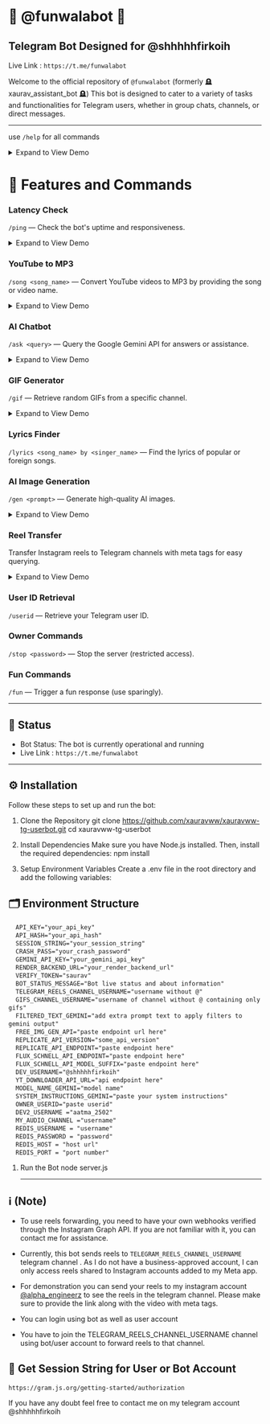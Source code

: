 # 🌟 @funwalabot 🌟

## Telegram Bot Designed for @shhhhhfirkoih

Live Link : `https://t.me/funwalabot`

Welcome to the official repository of `@funwalabot` (formerly 🪦xaurav_assistant_bot 🪦) This bot is designed to cater to a variety of tasks and functionalities for Telegram users, whether in group chats, channels, or direct messages.

---

use `/help` for all commands

<details>
<summary>Expand to View Demo</summary>
<img src="https://rawcdn.githack.com/sauravtechno/main-d/dad636f2ca1a4f9f367cc3692cf2bb5ccb3823f9/assets/test/help_menu.webp" alt="Help Menu">
</details>

# 📜 Features and Commands

### Latency Check

`/ping` — Check the bot's uptime and responsiveness.

<details>
<summary>Expand to View Demo</summary>
<img src="https://rawcdn.githack.com/sauravtechno/main-d/dad636f2ca1a4f9f367cc3692cf2bb5ccb3823f9/assets/test/ping.webp" alt="Ping Command">
</details>

### YouTube to MP3

`/song <song_name>` — Convert YouTube videos to MP3 by providing the song or video name.

<details>
<summary>Expand to View Demo</summary>
<img src="https://rawcdn.githack.com/sauravtechno/main-d/dad636f2ca1a4f9f367cc3692cf2bb5ccb3823f9/assets/test/SONG.webp" alt="Song Command">
</details>

### AI Chatbot

`/ask <query>` — Query the Google Gemini API for answers or assistance.

<details>
<summary>Expand to View Demo</summary>
<img src="https://rawcdn.githack.com/sauravtechno/main-d/dad636f2ca1a4f9f367cc3692cf2bb5ccb3823f9/assets/test/ai-chat.webp" alt="AI Chat Command">
</details>

### GIF Generator

`/gif` — Retrieve random GIFs from a specific channel.

<details>
<summary>Expand to View Demo</summary>
<img src="https://rawcdn.githack.com/sauravtechno/main-d/dad636f2ca1a4f9f367cc3692cf2bb5ccb3823f9/assets/test/GIF.webp" alt="GIF Command">
</details>

### Lyrics Finder

`/lyrics <song_name> by <singer_name>` — Find the lyrics of popular or foreign songs.

### AI Image Generation

`/gen <prompt>` — Generate high-quality AI images.

<details>
<summary>Expand to View Demo</summary>
<img src="https://rawcdn.githack.com/sauravtechno/main-d/dad636f2ca1a4f9f367cc3692cf2bb5ccb3823f9/assets/test/ai-chat.webp" alt="Generate AI Image">
</details>

### Reel Transfer

Transfer Instagram reels to Telegram channels with meta tags for easy querying.

<details>
<summary>Expand to View Demo</summary>
<img src="https://raw.githubusercontent.com/sauravtechno/main-d/0154331aa45d879016e87b010bad7563deadf060/assets/test/main-reel-webp.webp" alt="Reel Forwarding">
</details>

### User ID Retrieval

`/userid` — Retrieve your Telegram user ID.

### Owner Commands

`/stop <password>` — Stop the server (restricted access).

### Fun Commands

`/fun` — Trigger a fun response (use sparingly).

---

## 🚧 Status

- Bot Status: The bot is currently operational and running
- Live Link : `https://t.me/funwalabot`

---

## ⚙️ Installation

Follow these steps to set up and run the bot:

1. Clone the Repository
   git clone https://github.com/xauravww/xauravww-tg-userbot.git
   cd xauravww-tg-userbot

2. Install Dependencies
   Make sure you have Node.js installed. Then, install the required dependencies:
   npm install

3. Setup Environment Variables
   Create a .env file in the root directory and add the following variables:

## 🗂 Environment Structure

      API_KEY="your_api_key"
      API_HASH="your_api_hash"
      SESSION_STRING="your_session_string"
      CRASH_PASS="your_crash_password"
      GEMINI_API_KEY="your_gemini_api_key"
      RENDER_BACKEND_URL="your_render_backend_url"
      VERIFY_TOKEN="saurav"
      BOT_STATUS_MESSAGE="Bot live status and about information"
      TELEGRAM_REELS_CHANNEL_USERNAME="username without @"
      GIFS_CHANNEL_USERNAME="username of channel without @ containing only gifs"
      FILTERED_TEXT_GEMINI="add extra prompt text to apply filters to gemini output"
      FREE_IMG_GEN_API="paste endpoint url here"
      REPLICATE_API_VERSION="some_api_version"
      REPLICATE_API_ENDPOINT="paste endpoint here"
      FLUX_SCHNELL_API_ENDPOINT="paste endpoint here"
      FLUX_SCHNELL_API_MODEL_SUFFIX="paste endpoint here"
      DEV_USERNAME="@shhhhhfirkoih"
      YT_DOWNLOADER_API_URL="api endpoint here"
      MODEL_NAME_GEMINI="model name"
      SYSTEM_INSTRUCTIONS_GEMINI="paste your system instructions"
      OWNER_USERID="paste userid"
      DEV2_USERNAME ="aatma_2502"
      MY_AUDIO_CHANNEL ="username"
      REDIS_USERNAME = "username"
      REDIS_PASSWORD = "password"
      REDIS_HOST = "host url"
      REDIS_PORT = "port number"

1. Run the Bot
   node server.js

   ***

## ℹ️ (Note)

- To use reels forwarding, you need to have your own webhooks verified through the Instagram Graph API. If you are not familiar with it, you can contact me for assistance.

- Currently, this bot sends reels to `TELEGRAM_REELS_CHANNEL_USERNAME` telegram channel . As I do not have a business-approved account, I can only access reels shared to Instagram accounts added to my Meta app.

- For demonstration you can send your reels to my instagram account [@alpha_engineerz](https://instagram.com/alpha_engineerz) to see the reels in the telegram channel.
  Please make sure to provide the link along with the video with meta tags.
- You can login using bot as well as user account
- You have to join the TELEGRAM_REELS_CHANNEL_USERNAME channel using bot/user account to forward reels to that channel.

## 🦾 Get Session String for User or Bot Account

    https://gram.js.org/getting-started/authorization

If you have any doubt feel free to contact me on my telegram account
@shhhhhfirkoih
